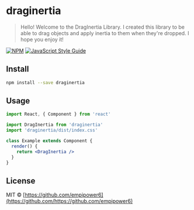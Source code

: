 # draginertia

> Hello! Welcome to the DragInertia Library. I created this library to be able to drag objects and apply inertia to them when they're dropped. I hope you enjoy it!

[![NPM](https://img.shields.io/npm/v/draginertia.svg)](https://www.npmjs.com/package/draginertia) [![JavaScript Style Guide](https://img.shields.io/badge/code_style-standard-brightgreen.svg)](https://standardjs.com)

## Install

```bash
npm install --save draginertia
```

## Usage

```jsx
import React, { Component } from 'react'

import DragInertia from 'draginertia'
import 'draginertia/dist/index.css'

class Example extends Component {
  render() {
    return <DragInertia />
  }
}
```

## License

MIT © [https://github.com/empipower6](https://github.com/https://github.com/empipower6)
